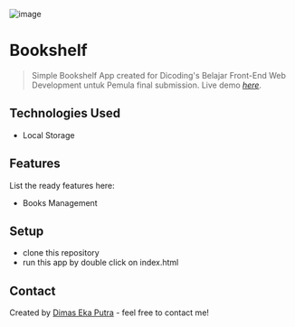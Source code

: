 ![image](https://user-images.githubusercontent.com/88763669/221360508-6259110b-f0be-4f00-83bf-78106a4aff0e.png)

# Bookshelf
> Simple Bookshelf App created for Dicoding's Belajar Front-End Web Development untuk Pemula final submission.
> Live demo [_here_](https://nomenklatur.github.io/bookshelfapp/). 



## Technologies Used
- Local Storage


## Features
List the ready features here:
- Books Management


## Setup
- clone this repository
- run this app by double click on index.html


## Contact
Created by [Dimas Eka Putra](https://www.linkedin.com/in/masdimasekaputra/) - feel free to contact me!

